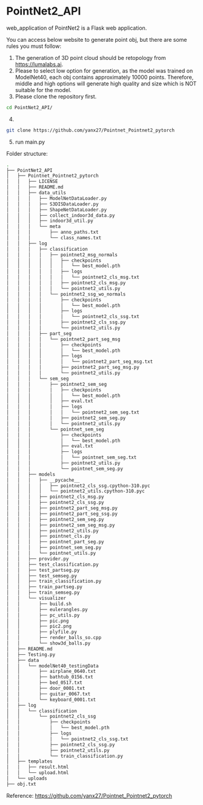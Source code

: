 # PointNet2_API
web_application of PointNet2 is a Flask web application.


You can access below website to generate point obj, but there are some rules you must follow:
1. The generation of 3D point cloud should be retopology from https://lumalabs.ai.
2. Please to select low option for generation, as the model was trained on ModelNet40, each obj contains approximately 10000 points. Therefore, middle and high options will generate high quality and size which is NOT suitable for the model.
3. Please clone the repository first.
```bash
cd PointNet2_API/
```
4. 
```bash
git clone https://github.com/yanx27/Pointnet_Pointnet2_pytorch
```

5. run main.py



Folder structure:

```bash
.
├── PointNet2_API
│   ├── Pointnet_Pointnet2_pytorch
│   │   ├── LICENSE
│   │   ├── README.md
│   │   ├── data_utils
│   │   │   ├── ModelNetDataLoader.py
│   │   │   ├── S3DISDataLoader.py
│   │   │   ├── ShapeNetDataLoader.py
│   │   │   ├── collect_indoor3d_data.py
│   │   │   ├── indoor3d_util.py
│   │   │   └── meta
│   │   │       ├── anno_paths.txt
│   │   │       └── class_names.txt
│   │   ├── log
│   │   │   ├── classification
│   │   │   │   ├── pointnet2_msg_normals
│   │   │   │   │   ├── checkpoints
│   │   │   │   │   │   └── best_model.pth
│   │   │   │   │   ├── logs
│   │   │   │   │   │   └── pointnet2_cls_msg.txt
│   │   │   │   │   ├── pointnet2_cls_msg.py
│   │   │   │   │   └── pointnet2_utils.py
│   │   │   │   └── pointnet2_ssg_wo_normals
│   │   │   │       ├── checkpoints
│   │   │   │       │   └── best_model.pth
│   │   │   │       ├── logs
│   │   │   │       │   └── pointnet2_cls_ssg.txt
│   │   │   │       ├── pointnet2_cls_ssg.py
│   │   │   │       └── pointnet2_utils.py
│   │   │   ├── part_seg
│   │   │   │   └── pointnet2_part_seg_msg
│   │   │   │       ├── checkpoints
│   │   │   │       │   └── best_model.pth
│   │   │   │       ├── logs
│   │   │   │       │   └── pointnet2_part_seg_msg.txt
│   │   │   │       ├── pointnet2_part_seg_msg.py
│   │   │   │       └── pointnet2_utils.py
│   │   │   └── sem_seg
│   │   │       ├── pointnet2_sem_seg
│   │   │       │   ├── checkpoints
│   │   │       │   │   └── best_model.pth
│   │   │       │   ├── eval.txt
│   │   │       │   ├── logs
│   │   │       │   │   └── pointnet2_sem_seg.txt
│   │   │       │   ├── pointnet2_sem_seg.py
│   │   │       │   └── pointnet2_utils.py
│   │   │       └── pointnet_sem_seg
│   │   │           ├── checkpoints
│   │   │           │   └── best_model.pth
│   │   │           ├── eval.txt
│   │   │           ├── logs
│   │   │           │   └── pointnet_sem_seg.txt
│   │   │           ├── pointnet2_utils.py
│   │   │           └── pointnet_sem_seg.py
│   │   ├── models
│   │   │   ├── __pycache__
│   │   │   │   ├── pointnet2_cls_ssg.cpython-310.pyc
│   │   │   │   └── pointnet2_utils.cpython-310.pyc
│   │   │   ├── pointnet2_cls_msg.py
│   │   │   ├── pointnet2_cls_ssg.py
│   │   │   ├── pointnet2_part_seg_msg.py
│   │   │   ├── pointnet2_part_seg_ssg.py
│   │   │   ├── pointnet2_sem_seg.py
│   │   │   ├── pointnet2_sem_seg_msg.py
│   │   │   ├── pointnet2_utils.py
│   │   │   ├── pointnet_cls.py
│   │   │   ├── pointnet_part_seg.py
│   │   │   ├── pointnet_sem_seg.py
│   │   │   └── pointnet_utils.py
│   │   ├── provider.py
│   │   ├── test_classification.py
│   │   ├── test_partseg.py
│   │   ├── test_semseg.py
│   │   ├── train_classification.py
│   │   ├── train_partseg.py
│   │   ├── train_semseg.py
│   │   └── visualizer
│   │       ├── build.sh
│   │       ├── eulerangles.py
│   │       ├── pc_utils.py
│   │       ├── pic.png
│   │       ├── pic2.png
│   │       ├── plyfile.py
│   │       ├── render_balls_so.cpp
│   │       └── show3d_balls.py
│   ├── README.md
│   ├── Testing.py
│   ├── data
│   │   └── modelNet40_testingData
│   │       ├── airplane_0640.txt
│   │       ├── bathtub_0156.txt
│   │       ├── bed_0517.txt
│   │       ├── door_0001.txt
│   │       ├── guitar_0067.txt
│   │       └── keyboard_0001.txt
│   ├── log
│   │   └── classification
│   │       └── pointnet2_cls_ssg
│   │           ├── checkpoints
│   │           │   └── best_model.pth
│   │           ├── logs
│   │           │   └── pointnet2_cls_ssg.txt
│   │           ├── pointnet2_cls_ssg.py
│   │           ├── pointnet2_utils.py
│   │           └── train_classification.py
│   ├── templates
│   │   ├── result.html
│   │   └── upload.html
│   └── uploads
├── obj.txt
```




Reference:
https://github.com/yanx27/Pointnet_Pointnet2_pytorch
